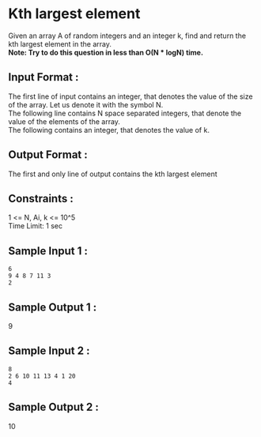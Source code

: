 # Kth largest element

Given an array A of random integers and an integer k, find and return the kth largest element in the array.  
**Note: Try to do this question in less than O(N * logN) time.**  
## Input Format :

The first line of input contains an integer, that denotes the value of the size of the array. Let us denote it with the symbol N.  
The following line contains N space separated integers, that denote the value of the elements of the array.  
The following contains an integer, that denotes the value of k.  

## Output Format :
  
The first and only line of output contains the kth largest element  
  
## Constraints :

1 <= N, Ai, k <= 10^5   
Time Limit: 1 sec  

## Sample Input 1 :
```
6  
9 4 8 7 11 3  
2  
```
## Sample Output 1 :
  
9  
  
## Sample Input 2 :
```
8  
2 6 10 11 13 4 1 20  
4  
```
## Sample Output 2 :

10  

